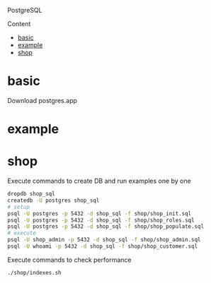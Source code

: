 PostgreSQL

Content

- [basic](#basic)
- [example](#example)
- [shop](#shop)

# basic

Download postgres.app

# example

# shop

Execute commands to create DB and run examples one by one

```bash
dropdb shop_sql
createdb -U postgres shop_sql
# setup
psql -U postgres -p 5432 -d shop_sql -f shop/shop_init.sql
psql -U postgres -p 5432 -d shop_sql -f shop/shop_roles.sql
psql -U postgres -p 5432 -d shop_sql -f shop/shop_populate.sql
# execute
psql -U shop_admin -p 5432 -d shop_sql -f shop/shop_admin.sql
psql -U whoami -p 5432 -d shop_sql -f shop/shop_customer.sql
```

Execute commands to check performance
```bash
./shop/indexes.sh
```
